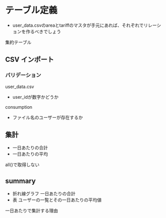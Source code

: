 # テーブル定義
- user_data.csvのareaとtariffのマスタが手元にあれば、それぞれでリレーションを作るべきでしょう

集約テーブル

## CSV インポート
### バリデーション
user_data.csv
- user_idが数字かどうか

consumption
- ファイル名のユーザーが存在するか


## 集計
- 一日あたりの合計
- 一日あたりの平均

all()で取得しない


## summary
- 折れ線グラフ 一日あたりの合計
- 表 ユーザーの一覧とその一日あたりの平均値

一日あたりで集計する理由
